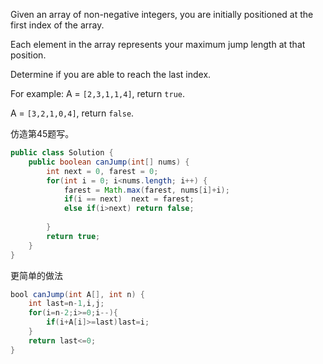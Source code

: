 Given an array of non-negative integers, you are initially positioned at the first index of the array.

Each element in the array represents your maximum jump length at that position.

Determine if you are able to reach the last index.

For example:
A = `[2,3,1,1,4]`, return `true`.

A = `[3,2,1,0,4]`, return `false`.



仿造第45题写。

```java
public class Solution {
    public boolean canJump(int[] nums) {
        int next = 0, farest = 0;
        for(int i = 0; i<nums.length; i++) {
            farest = Math.max(farest, nums[i]+i);
            if(i == next)  next = farest;
            else if(i>next) return false;
            
        }
        return true;
    }
}
```



更简单的做法

```java
bool canJump(int A[], int n) {
    int last=n-1,i,j;
    for(i=n-2;i>=0;i--){
        if(i+A[i]>=last)last=i;
    }
    return last<=0;
}
```

